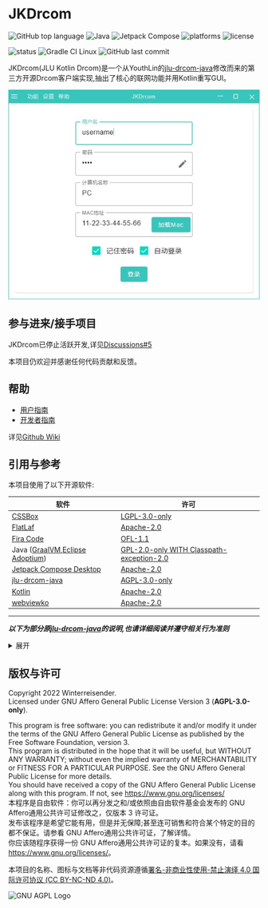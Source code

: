 # JKDrcom

![GitHub top language](https://img.shields.io/github/languages/top/Winterreisender/JKDrcom?color=b99bf8&logo=kotlin)
![Java](https://img.shields.io/badge/Java-17-orange?logo=java)
![Jetpack Compose](https://img.shields.io/badge/compose-desktop-blue?logo=jetpackcompose)
![platforms](https://img.shields.io/badge/platform-windows%20%7C%20linux%20%7C%20macos-blue)
![license](https://img.shields.io/github/license/Winterreisender/JKDrcom?color=663366)

![status](https://img.shields.io/badge/status-sunsetting-green)
![Gradle CI Linux](https://github.com/Winterreisender/JKDrcom/actions/workflows/gradle-linux.yml/badge.svg)
![GitHub last commit](https://img.shields.io/github/last-commit/Winterreisender/JKDrcom)

JKDrcom(JLU Kotlin Drcom)是一个从YouthLin的[jlu-drcom-java](https://github.com/YouthLin/jlu-drcom-client/tree/master/jlu-drcom-java)修改而来的第三方开源Drcom客户端实现,抽出了核心的联网功能并用Kotlin重写GUI。

![screenshot](screenshot.jpg)

## 参与进来/接手项目

JKDrcom已停止活跃开发,详见[Discussions#5](https://github.com/Winterreisender/JKDrcom/discussions/5)

本项目仍欢迎并感谢任何代码贡献和反馈。

<!--
请尝试查看以下项目作为推荐

| 项目                                                    | 作者              | 备注  |
|-------------------------------------------------------|-----------------|-----|
| [KJDrcom](https://github.com/AutumnTraveller/KJDrcom) | AutumnTraveller | 虚构的 |
|                                                       |                 |     |

-->

## 帮助

- [用户指南](https://github.com/Winterreisender/JKDrcom/wiki/%E7%94%A8%E6%88%B7%E6%8C%87%E5%8D%97)
- [开发者指南](https://github.com/Winterreisender/JKDrcom/wiki/%E5%BC%80%E5%8F%91%E8%80%85%E6%8C%87%E5%8D%97)

详见[Github Wiki](https://github.com/Winterreisender/JKDrcom/wiki)

## 引用与参考

本项目使用了以下开源软件:

| 软件                                                                                        | 许可                                                                                               |
|-------------------------------------------------------------------------------------------|--------------------------------------------------------------------------------------------------|
| [CSSBox](https://cssbox.sourceforge.net/)                                                 | [LGPL-3.0-only](https://github.com/radkovo/CSSBox/blob/master/LICENSE)                           |
| [FlatLaf](https://www.formdev.com/flatlaf/)                                               | [Apache-2.0](https://www.apache.org/licenses/LICENSE-2.0.html)                                   |
| [Fira Code](https://github.com/tonsky/FiraCode)                                           | [OFL-1.1](https://github.com/tonsky/FiraCode/blob/master/LICENSE)                                |
| Java ([GraalVM](https://www.graalvm.org/),[Eclipse Adoptium](https://adoptium.net/))      | [GPL-2.0-only WITH Classpath-exception-2.0](https://openjdk.java.net/legal/gplv2+ce.html)        |
| [Jetpack Compose Desktop](https://github.com/JetBrains/compose-jb/)                       | [Apache-2.0](https://www.apache.org/licenses/LICENSE-2.0.html)                                   |
| [jlu-drcom-java](https://github.com/YouthLin/jlu-drcom-client/tree/master/jlu-drcom-java) | [AGPL-3.0-only](https://github.com/youthlin/jlu-drcom-client/blob/master/jlu-drcom-java/LICENSE) |
| [Kotlin](https://kotlinlang.org/)                                                         | [Apache-2.0](https://github.com/radkovo/CSSBox/blob/master/LICENSE)                              |
| [webviewko](https://github.com/Winterreisender/webviewko)                                 | [Apache-2.0](https://github.com/Winterreisender/webviewko/blob/master/LICENSE)                   |

---

**_以下为部分原[jlu-drcom-java](https://github.com/YouthLin/jlu-drcom-client/tree/master/jlu-drcom-java)的说明,也请详细阅读并遵守相关行为准则_**

<details>
<summary>展开</summary>

> ## 鸣谢
> 
> - 感谢 [jlu-drcom-client](https://github.com/drcoms/jlu-drcom-client) 中
> [newclient.py](https://github.com/drcoms/jlu-drcom-client/blob/master/newclient.py), 
> [drcom-android](https://github.com/drcoms/jlu-drcom-client/tree/master/drcom-android) 等
> 项目提供的前驱知识，本项目得以完成离不了前辈们的探索，致谢！
>   - 感谢[吉林大学 IBM 俱乐部副主席](https://hyec.me/)(2016-2017)在本项目期间提供的各种帮助。
> 
> ## CopyLeft
> 
> jar 可执行软件及本项目其他产出（如文档、wiki 等）采用 [ 署名 - 非商业性使用 - 相同方式共享 4.0 国际 (CC BY-NC-SA 4.0)](https://creativecommons.org/licenses/by-nc-sa/4.0/deed.zh) 
> 许可协议进行授权。
> 您可以自由地使用、修改、复制、传播本作品，
> 但是需要注明来源（链接到本页面即可）
> 并且不能用于任何商业用途；您通过本作品演绎的作品也需要遵守本协议或兼容的协议。
> 
> 此软件仅用于学习交流使用，请勿用于商业用途，
> 引用本项目的任何代码请注明出处并链接到本页面，
> 感谢您的理解与配合。
> 
> 请您在不违反 校规和/或任何有效约束 的前提下使用本软件。
> 
> ## LICENSE
> 
> 此项目源代码遵循 AGPL 协议。

</details>


## 版权与许可

Copyright 2022 Winterreisender.  
Licensed under GNU Affero General Public License Version 3 (**AGPL-3.0-only**).

This program is free software: you can redistribute it and/or modify it under the terms of the GNU Affero General Public License as published by the Free Software Foundation, version 3.  
This program is distributed in the hope that it will be useful, but WITHOUT ANY WARRANTY; without even the implied warranty of MERCHANTABILITY or FITNESS FOR A PARTICULAR PURPOSE. See the GNU Affero General Public License for more details.  
You should have received a copy of the GNU Affero General Public License along with this program. If not, see <https://www.gnu.org/licenses/>  
本程序是自由软件：你可以再分发之和/或依照由自由软件基金会发布的 GNU Affero通用公共许可证修改之，仅版本 3 许可证。  
发布该程序是希望它能有用，但是并无保障;甚至连可销售和符合某个特定的目的都不保证。请参看 GNU Affero通用公共许可证，了解详情。  
你应该随程序获得一份 GNU Affero通用公共许可证的复本。如果没有，请看 <https://www.gnu.org/licenses/>。

本项目的名称、图标与文档等非代码资源遵循[署名-非商业性使用-禁止演绎 4.0 国际许可协议 (CC BY-NC-ND 4.0)](https://creativecommons.org/licenses/by-nc-nd/4.0/deed.zh)。

![GNU AGPL Logo](https://www.gnu.org/graphics/agplv3-155x51.png)
